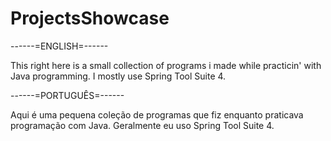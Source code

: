 # ProjectsShowcase

------=ENGLISH=------

This right here is a small collection of programs i made while practicin' with Java programming. I mostly use Spring Tool Suite 4.

------=PORTUGUÊS=------

Aqui é uma pequena coleção de programas que fiz enquanto praticava programação com Java. Geralmente eu uso Spring Tool Suite 4.
